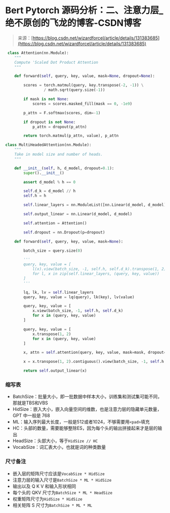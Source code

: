 <!--yml
category: 未分类
date: 2023-10-10 23:20:21
-->

# Bert Pytorch 源码分析：二、注意力层_绝不原创的飞龙的博客-CSDN博客

> 来源：[https://blog.csdn.net/wizardforcel/article/details/131383685](https://blog.csdn.net/wizardforcel/article/details/131383685)

```py
 class Attention(nn.Module):
    """
    Compute 'Scaled Dot Product Attention
    """

    def forward(self, query, key, value, mask=None, dropout=None):

        scores = torch.matmul(query, key.transpose(-2, -1)) \
                 / math.sqrt(query.size(-1))

        if mask is not None:
            scores = scores.masked_fill(mask == 0, -1e9)

        p_attn = F.softmax(scores, dim=-1)

        if dropout is not None:
            p_attn = dropout(p_attn)

        return torch.matmul(p_attn, value), p_attn

class MultiHeadedAttention(nn.Module):
    """
    Take in model size and number of heads.
    """

    def __init__(self, h, d_model, dropout=0.1):
        super().__init__()

        assert d_model % h == 0

        self.d_k = d_model // h
        self.h = h

        self.linear_layers = nn.ModuleList([nn.Linear(d_model, d_model) for _ in range(3)])

        self.output_linear = nn.Linear(d_model, d_model)

        self.attention = Attention()

        self.dropout = nn.Dropout(p=dropout)

    def forward(self, query, key, value, mask=None):

        batch_size = query.size(0)

		'''
        query, key, value = [
			l(x).view(batch_size, -1, self.h, self.d_k).transpose(1, 2)
		    for l, x in zip(self.linear_layers, (query, key, value))
		]
		'''

		lq, lk, lv = self.linear_layers
		query, key, value = lq(query), lk(key), lv(value) 

		query, key, value = [
			x.view(batch_size, -1, self.h, self.d_k)
			for x in (query, key, value)
		]

		query, key, value = [
			x.transpose(1, 2)
			for x in (query, key, value)
		]

        x, attn = self.attention(query, key, value, mask=mask, dropout=self.dropout)

        x = x.transpose(1, 2).contiguous().view(batch_size, -1, self.h * self.d_k)

        return self.output_linear(x) 
```

### 缩写表

*   BatchSize：批量大小，即一批数据中样本大小，训练集和测试集可能不同，那就是TBS和VBS
*   HidSize：嵌入大小，嵌入向量空间的维数，也是注意力层的隐藏单元数量，GPT 中一般是 768
*   ML：输入序列最大长度，一般是512或者1024，不够需要用`<pad>`填充
*   HC：头部的数量，需要能够整除ES，因为每个头的输出拼接起来才是层的输出
*   HeadSize：头部大小，等于`HidSize // HC`
*   VocabSize：词汇表大小，也就是词的种类数量

### 尺寸备注

*   嵌入层的矩阵尺寸应该是`VocabSize * HidSize`
*   注意力层的输入尺寸是`BatchSize * ML * HidSize`
*   输出以及 Q K V 和输入形状相同
*   每个头的 QKV 尺寸为`BatchSize * ML * HeadSize`
*   权重矩阵尺寸为`HidSize * HidSize`
*   相关矩阵 S 尺寸为`BatchSize * ML * ML`
